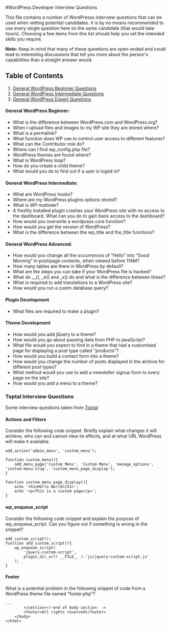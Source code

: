 #WordPress Developer Interview Questions

This file contains a number of WordPresss interview questions that can be used when vetting potential candidates. It is by no means recommended to use every single question here on the same candidate (that would take hours). Choosing a few items from this list should help you vet the intended skills you require.

**Note:** Keep in mind that many of these questions are open-ended and could lead to interesting discussions that tell you more about the person's capabilities than a straight answer would.

## Table of Contents

  1. [General WordPress Beginner Questions](#general-wordpress-beginner)
  2. [General WordPress Intermediate Questions](#general-wordpress-intermediate)
  3. [General WordPress Expert Questions](#general-wordpress-expert)

#### General WordPress Beginner:

* What is the difference between WordPress.com and WordPress.org?
* When I upload files and images to my WP site they are stored where?
* What is a permalink?
* What function does WP use to control user access to different features?
* What can the Contributor role do?
* Where can I find wp_config.php file?
* WordPress themes are found where?
* What is WordPress loop?
* How do you create a child theme?
* What would you do to find out if a user is loged in?

#### General WordPress Intermediate:

* What are WordPress hooks?
* Where are my WordPress plugins options stored?
* What is WP multisite?
* A freshly installed plugin crashes your WordPress site with no access to the dashboard. What can you do to gain back access to the dashboard?
* How would you overwrite a wordpress core function?
* How would you get the version of WordPress?
* What is the difference between the wp_title and the_title functions?

#### General WordPress Advanced:

* How would you change all the occurrences of “Hello” into “Good Morning” in post/page contents, when viewed before 11AM?
* How many tables are there in WordPress by default?
* What are the steps you can take if your WordPress file is hacked?
* What do __(), _e() and _x() do and what is the difference between these?
* What is required to add translations to a WordPress site?
* How would you run a custm database query?

#### Plugin Development

* What files are required to make a plugin?

#### Theme Development

* How would you add jQuery to a theme?
* How would you go about passing data from PHP to javaScript?
* What file would you expect to find in a theme that had a customised page for displaying a post type called "products"?
* How would you build a contact form into a theme?
* How would you change the number of posts displayed in the archive for different post types?
* What method would you use to add a newsletter signup form to every page on the site?
* How would you add a menu to a theme?

### Toptal Interview Questions

Some interview questions taken from [Toptal](https://www.toptal.com/wordpress/interview-questions)

#### Actions and Filters

Consider the following code snippet. Briefly explain what changes it will achieve, who can and cannot view its effects, and at what URL WordPress will make it available.

````
add_action('admin_menu', 'custom_menu');

function custom_menu(){
    add_menu_page('Custom Menu', 'Custom Menu', 'manage_options', 'custom-menu-slug', 'custom_menu_page_display');
}

function custom_menu_page_display(){
    echo '<h1>Hello World</h1>';
    echo '<p>This is a custom page</p>';
}
````

#### wp_enqueue_script

Consider the following code snippet and explain the purpose of wp_enqueue_script. Can you figure out if something is wrong in the snippet?

````
add_custom_script();
function add_custom_script(){
    wp_enqueue_script( 
        'jquery-custom-script',
        plugin_dir_url( __FILE__ ).'js/jquery-custom-script.js'
    );
}
````

#### Footer

What is a potential problem in the following snippet of code from a WordPress theme file named “footer.php”?

````
...
        </section><!—end of body section- ->
        <footer>All rights reserved</footer>
    </body>
</html>
````
